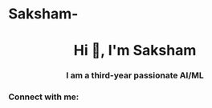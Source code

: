# Saksham-

<h1 align="center">Hi 👋, I'm Saksham</h1>
<h3 align="center">I am a third-year passionate AI/ML</h3>

<h3 align="left">Connect with me:</h3>
<p align="left">
</p>
